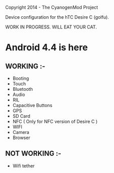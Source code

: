 Copyright 2014 - The CyanogenMod Project

Device configuration for the hTC Desire C (golfu).

WORK IN PROGRESS. WILL EAT YOUR CAT.

Android 4.4 is here
============================================

WORKING :-
----------

- Booting
- Touch
- Bluetooth
- Audio
- RIL
- Capacitive Buttons
- GPS
- SD Card
- NFC ( Only for NFC version of Desire C )
- WIFI 
- Camera 
- Browser

NOT WORKING :-
----------
- Wifi tether

